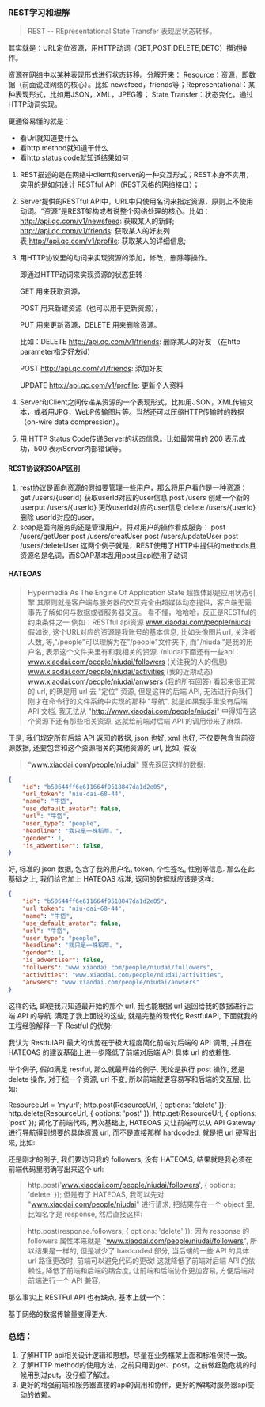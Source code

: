 ### REST学习和理解

> REST -- REpresentational State Transfer 表现层状态转移。

其实就是：URL定位资源，用HTTP动词（GET,POST,DELETE,DETC）描述操作。

资源在网络中以某种表现形式进行状态转移。分解开来：
Resource：资源，即数据（前面说过网络的核心）。比如 newsfeed，friends等；Representational：某种表现形式，比如用JSON，XML，JPEG等；
State Transfer：状态变化。通过HTTP动词实现。

更通俗易懂的就是：
* 看Url就知道要什么
* 看http method就知道干什么
* 看http status code就知道结果如何

1. REST描述的是在网络中client和server的一种交互形式；REST本身不实用，实用的是如何设计 RESTful API（REST风格的网络接口）；

2. Server提供的RESTful API中，URL中只使用名词来指定资源，原则上不使用动词。“资源”是REST架构或者说整个网络处理的核心。比如：http://api.qc.com/v1/newsfeed: 获取某人的新鲜; http://api.qc.com/v1/friends: 获取某人的好友列表;http://api.qc.com/v1/profile: 获取某人的详细信息;

3. 用HTTP协议里的动词来实现资源的添加，修改，删除等操作。

   即通过HTTP动词来实现资源的状态扭转：

   GET    用来获取资源，

   POST  用来新建资源（也可以用于更新资源），

   PUT    用来更新资源，DELETE  用来删除资源。

   比如：DELETE http://api.qc.com/v1/friends: 删除某人的好友 （在http parameter指定好友id）

   POST http://api.qc.com/v1/friends: 添加好友

   UPDATE http://api.qc.com/v1/profile: 更新个人资料

4. Server和Client之间传递某资源的一个表现形式，比如用JSON，XML传输文本，或者用JPG，WebP传输图片等。当然还可以压缩HTTP传输时的数据（on-wire data compression）。

5. 用 HTTP Status Code传递Server的状态信息。比如最常用的 200 表示成功，500 表示Server内部错误等。

#### REST协议和SOAP区别
1. rest协议是面向资源的假如要管理一些用户，那么将用户看作是一种资源：
get /users/{userId}  获取userId对应的user信息
post /users 创建一个新的userput /users/{userId} 更改userId对应的user信息
delete /users/{userId} 删除
userId对应的user。
2. soap是面向服务的还是管理用户，将对用户的操作看成服务：
post /users/getUser
post /users/creatUser
post /users/updateUser
post /users/deleteUser
这两个例子就是，REST使用了HTTP中提供的methods且资源名是名词，而SOAP基本乱用post且api使用了动词
#### HATEOAS
> Hypermedia As The Engine Of Application State
> 超媒体即是应用状态引擎
> 其原则就是客户端与服务器的交互完全由超媒体动态提供，客户端无需事先了解如何与数据或者服务器交互。
> 看不懂，哈哈哈，反正是RESTful的约束条件之一
例如：RESTful api资源 
> www.xiaodai.com/people/niudai
假如说, 这个URL对应的资源是我账号的基本信息, 比如头像图片url, 关注者人数, 等,"/people"可以理解为在"/people"文件夹下, 而"/niudai"是我的用户名, 表示这个文件夹里有和我相关的资源.
/niudai下面还有一些api：
> www.xiaodai.com/people/niudai/followers (关注我的人的信息)
> www.xiaodai.com/people/niudai/activities (我的近期动态)
> www.xiaodai.com/people/niudai/anwsers (我的所有回答)
看起来很正常的 url, 的确是用 url 去 "定位" 资源, 但是这样的后端 API, 无法进行向我们刚才在命令行的文件系统中实现的那种 "导航", 就是如果我手里没有后端 API 文档, 我无法从 "http://www.xiaodai.com/people/niudai" 中得知在这个资源下还有那些相关资源, 这就给前端对后端 API 的调用带来了麻烦.

于是, 我们规定所有后端 API 返回的数据, json 也好, xml 也好, 不仅要包含当前资源数据, 还要包含和这个资源相关的其他资源的 url, 比如, 假设

> “www.xiaodai.com/people/niudai"
原先返回这样的数据:
```json
{
    "id": "b50644ff6e611664f9518847da1d2e05",
    "url_token": "niu-dai-68-44",
    "name": "牛岱",
    "use_default_avatar": false,
    "url": "牛岱",
    "user_type": "people",
    "headline": "我只是一株稻草。",
    "gender": 1,
    "is_advertiser": false,
}
```

好, 标准的 json 数据, 包含了我的用户名, token, 个性签名, 性别等信息.
那么在此基础之上, 我们给它加上 HATEOAS 标准, 返回的数据就应该是这样:
```json
{
    "id": "b50644ff6e611664f9518847da1d2e05",
    "url_token": "niu-dai-68-44",
    "name": "牛岱",
    "use_default_avatar": false,
    "url": "牛岱",
    "user_type": "people",
    "headline": "我只是一株稻草。",
    "gender": 1,
    "is_advertiser": false,
    "follwers": "www.xiaodai.com/people/niudai/followers",
    "activities": "www.xiaodai.com/people/niudai/activities",
    "anwsers": "www.xiaodai.com/people/niudai/anwsers"
}
```
这样的话, 即便我只知道最开始的那个 url, 我也能根据 url 返回给我的数据进行后端 API 的导航.
满足了我上面说的这些, 就是完整的现代化 RestfulAPI, 下面就我的工程经验解释一下 Restful 的优势:

我认为 RestfulAPI 最大的优势在于极大程度简化前端对后端的 API 调用, 并且在 HATEOAS 的建议基础上进一步降低了前端对后端 API 具体 url 的依赖性.

举个例子, 假如满足 restful, 那么就最开始的例子, 无论是执行 post 操作, 还是 delete 操作, 对于统一个资源, url 不变, 所以前端就更容易写和后端的交互层, 比如:

ResourceUrl = 'myurl';
http.post<any>(ResourceUrl, { options: 'delete' });
http.delete<any>(ResourceUrl, { options: 'post' });
http.get<any>(ResourceUrl, { options: 'post' });
简化了前端代码, 再次基础上, HATEOAS 又让前端可以从 API Gateway 进行导航得到想要的具体资源 url, 而不是直接那样 hardcoded, 就是把 url 硬写出来, 比如:

还是刚才的例子, 我们要访问我的 followers, 没有 HATEOAS, 结果就是我必须在前端代码里明确写出来这个 url:
> http.post<any>('www.xiaodai.com/people/niudai/followers', { options: 'delete' });
但是有了 HATEOAS, 我可以先对 "www.xiaodai.com/people/niudai" 进行请求, 把结果存在一个 object 里, 比如名字是 response, 然后直接这样:

> http.post<any>(response.followers, { options: 'delete' });
因为 response 的 followers 属性本来就是 "www.xiaodai.com/people/niudai/followers", 所以结果是一样的, 但是减少了 hardcoded 部分, 当后端的一些 API 的具体 url 路径更改时, 前端可以避免代码的更改!
这就降低了前端对后端 API 的依赖性, 降低了前端和后端的耦合度, 让前端和后端协作更加容易, 方便后端对前端进行一个 API 兼容.

那么事实上 RESTFul API 也有缺点, 基本上就一个：

基于网络的数据传输量变得更大.

### 总结：

1. 了解HTTP api相关设计逻辑和思想，尽量在业务框架上面和标准保持一致。
2. 了解HTTP method的使用方法，之前只用到get、post，之前做细胞危机的时候用到过put，没仔细了解过。
3. 更好的增强前端和服务器直接的api的调用和协作，更好的解耦对服务器api变动的依赖。